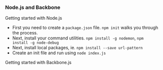 ### Node.js and Backbone

Getting started with Node.js

- First you need to create a `package.json` file. `npm init` walks you through the process.
- Next, install your command utilities. `npm install -g nodemon`, `npm install -g node-debug`
- Next, install local packages, ie. `npm install --save url-pattern`
- Create an init file and run using `node index.js`

Getting started with Backbone.js


